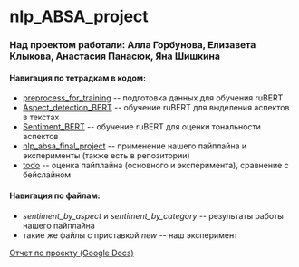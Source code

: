 # nlp_ABSA_project
### Над проектом работали: Алла Горбунова, Елизавета Клыкова, Анастасия Панасюк, Яна Шишкина

#### Навигация по тетрадкам в кодом:
* [preprocess_for_training](https://colab.research.google.com/drive/1d2ckUwhiBQ8sxzA_jZ3oP0N47_KMH5Ym?usp=sharing) -- подготовка данных для обучения ruBERT
* [Aspect_detection_BERT](https://colab.research.google.com/drive/1e37Ek7kQjaOvyuutef2AHx57XrfTI7BJ?usp=sharing) -- обучение ruBERT для выделения аспектов в текстах
* [Sentiment_BERT](https://colab.research.google.com/drive/1uqYLiWqBpdiDZKCBMFMiLFA88lJitTa8?usp=sharing) -- обучение ruBERT для оценки тональности аспектов
* [nlp_absa_final_project](https://colab.research.google.com/drive/1M0pCp53FIpSgErWgX7oI3HZf_nsgdtLI?usp=sharing) -- применение нашего пайплайна и эксперименты (также есть в репозитории)
* [todo]() -- оценка пайплайна (основного и эксперимента), сравнение с бейслайном

#### Навигация по файлам:
* *sentiment_by_aspect* и *sentiment_by_category* -- результаты работы нашего пайплайна
* такие же файлы с приставкой *new* -- наш эксперимент

[Отчет по проекту (Google Docs)](https://docs.google.com/document/d/1MhJ6vOpPx2f9V9RASxm_UdnxTnhnbOUF3XTPMcMSKIo/edit?usp=sharing)
